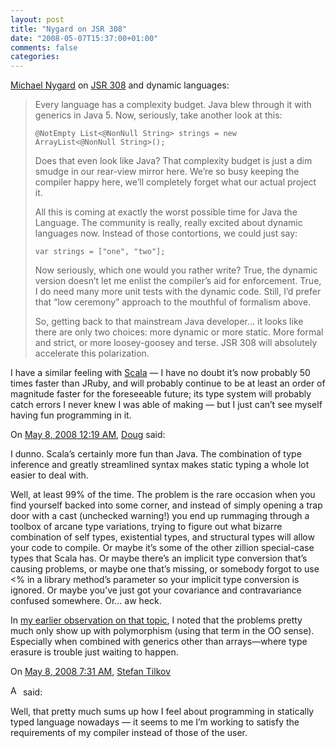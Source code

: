 ```yaml
---
layout: post
title: "Nygard on JSR 308"
date: "2008-05-07T15:37:00+01:00"
comments: false
categories: 
---
```


<p><a href="http://www.michaelnygard.com/blog/2008/05/when_should_you_jump_jsr_308_t.html">Michael Nygard</a> on <a href="http://groups.csail.mit.edu/pag/jsr308/">JSR 308</a> and dynamic languages:</p>

<blockquote>
<p>Every language has a complexity budget. Java blew through it with generics in Java 5. Now, seriously, take another look at this:</p>

<code>@NotEmpty List<@NonNull String> strings = new ArrayList<@NonNull String>();</code>
<p>Does that even look like Java? That complexity budget is just a dim smudge in our rear-view mirror here. We&#8217;re so busy keeping the compiler happy here, we&#8217;ll completely forget what our actual project it.</p>
<p>
All this is coming at exactly the worst possible time for Java the Language. The community is really, really excited about dynamic languages now. Instead of those contortions, we could just say:
</p>
<code>var strings = ["one", "two"];</code>
<p>
Now seriously, which one would you rather write? True, the dynamic version doesn&#8217;t let me enlist the compiler&#8217;s aid for enforcement. True, I do need many more unit tests with the dynamic code. Still, I&#8217;d prefer that &#8220;low ceremony&#8221; approach to the mouthful of formalism above.
</p>
<p>
So, getting back to that mainstream Java developer&#8230; it looks like there are only two choices: more dynamic or more static. More formal and strict, or more loosey-goosey and terse. JSR 308 will absolutely accelerate this polarization.
</p>
</blockquote>

<p>I have a similar feeling with <a href="http://www.scala-lang.org/">Scala</a> &#8212; I have no doubt it&#8217;s now probably 50 times faster than JRuby, and will probably continue to be at least an order of magnitude faster for the foreseeable future; its type system will probably catch errors I never knew I was able of making &#8212; but I just can&#8217;t see myself having fun programming in it.</p>

<section class="comments">



<div class="comment" id="comment-1708">
On <a href="#comment-1708" title="Permalink to this comment">May  8, 2008 12:19 AM</a>, <a href="http://creativekarma.com/" title="http://creativekarma.com/" rel="nofollow">Doug</a>
said:
<p>I dunno. Scala&#8217;s certainly more fun than Java. The combination of type inference and greatly streamlined syntax makes static typing a whole lot easier to deal with.</p>

<p>Well, at least 99% of the time. The problem is the rare occasion when you find yourself backed into some corner, and instead of simply opening a trap door with a cast (unchecked warning!) you end up rummaging through a toolbox of arcane type variations, trying to figure out what bizarre combination of self types, existential types, and structural types will allow your code to compile. Or maybe it&#8217;s some of the other zillion special-case types that Scala has. Or maybe there&#8217;s an implicit type conversion that&#8217;s causing problems, or maybe one that&#8217;s missing, or somebody forgot to use &lt;% in a library method&#8217;s parameter so your implicit type conversion is ignored. Or maybe you&#8217;ve just got your covariance and contravariance confused somewhere. Or&#8230; aw heck.</p>

<p>In <a href="http://creativekarma.com/ee.php/weblog/comments/static_typing_and_scala/" rel="nofollow">my earlier observation on that topic</a>, I noted that the problems pretty much only show up with polymorphism (using that term in the OO sense). Especially when combined with generics other than arrays&#8212;where type erasure is trouble just waiting to happen.</p>


<div class="comment" id="comment-1709">
On <a href="#comment-1709" title="Permalink to this comment">May  8, 2008  7:31 AM</a>, <a href="/blog/st/">Stefan Tilkov</a>

<a href="/blog/st/" class="commenter-profile"><img src="/mt4/mt-static/images/comment/mt_logo.png" height="16" alt="Author Profile Page" width="16" /></a>
said:
<p>Well, that pretty much sums up how I feel about programming in statically typed language nowadays &#8212; it seems to me I&#8217;m working to satisfy the requirements of my compiler instead of those of the user. </p>


</section>

